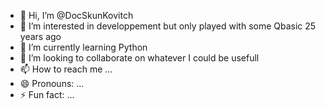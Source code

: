 - 👋 Hi, I’m @DocSkunKovitch
- 👀 I’m interested in developpement but only played with some Qbasic 25 years ago
- 🌱 I’m currently learning Python
- 💞️ I’m looking to collaborate on whatever I could be usefull
- 📫 How to reach me ...
- 😄 Pronouns: ...
- ⚡ Fun fact: ...

<!---
DocSkunKovitch/DocSkunKovitch is a ✨ special ✨ repository because its `README.md` (this file) appears on your GitHub profile.
You can click the Preview link to take a look at your changes.
--->
